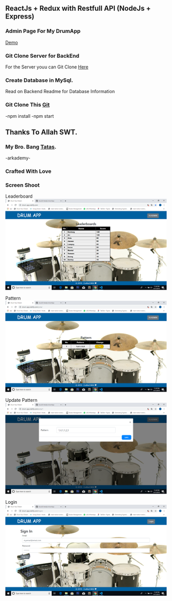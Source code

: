 ## ReactJs + Redux with Restfull API (NodeJs + Express)
### Admin Page For My DrumApp

[Demo](https://drum-app.netlify.com/)

### Git Clone Server for BackEnd
For the Server youu can Git Clone [Here](https://github.com/sluxz3r/backend-drum-app.git)

### Create Database in MySql.
Read on Backend Readme for Database Information

### Git Clone This [Git](https://github.com/sluxz3r/reactjs-drumApp.git)
-npm install 
-npm start

## Thanks To Allah SWT.
### My Bro. Bang [Tatas](https://github.com/tatasfachrul).
-arkademy-
### Crafted With Love

### Screen Shoot
Leaderboard
![alt text](https://github.com/sluxz3r/reactjs-drumApp/blob/master/src/assets/img/satu.png)

Pattern
![alt text](https://github.com/sluxz3r/reactjs-drumApp/blob/master/src/assets/img/dua.png)

Update Pattern
![alt text](https://github.com/sluxz3r/reactjs-drumApp/blob/master/src/assets/img/tiga.png)

Login
![alt text](https://github.com/sluxz3r/reactjs-drumApp/blob/master/src/assets/img/empat.png)
